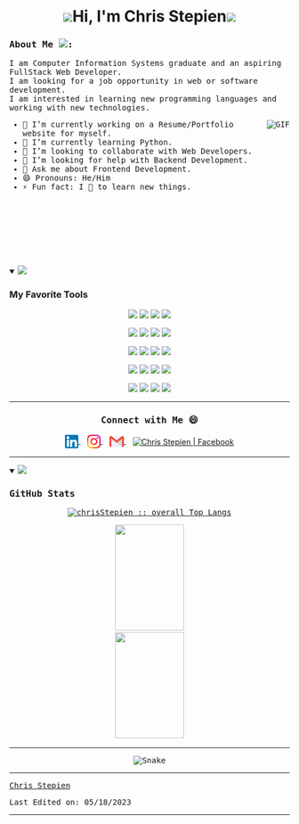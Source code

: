 <div align="center"><h1><img width="7%" src="https://media.tenor.com/UTxKJNlZilwAAAAi/luffy-monkey-d-luffy.gif"/>Hi, I'm Chris Stepien<img width="7%" src="https://media.tenor.com/UTxKJNlZilwAAAAi/luffy-monkey-d-luffy.gif"/></h1></div>
<samp>
<div>
  <h3>About Me <img width="4%" src="https://media.tenor.com/FiKchJ5HpksAAAAi/tkthao219-bubududu.gif"/>:</h3>
<p>I am Computer Information Systems graduate and an aspiring FullStack Web Developer.<br/>
I am looking for a job opportunity in web or software development.<br/>
  I am interested in learning new programming languages and working with new technologies.</p>

<img align="right" alt="GIF" src="https://media.tenor.com/GfSX-u7VGM4AAAAC/coding.gif" height="230" />
<ul>
<li> 🔭 I’m currently working on a Resume/Portfolio website for myself.</li>
<li>🌱 I’m currently learning Python.</li>
<li> 👯 I’m looking to collaborate with Web Developers.</li>
<li> 🤔 I’m looking for help with Backend Development.</li>
<li>💬 Ask me about Frontend Development.</li>
<li>😄 Pronouns: He/Him</li>
<li> ⚡ Fun fact: I 💖 to learn new things.</li>
</ul>
  </div></samp>
<br/><br/>
<img align="center" width="100%" height="2" src="https://media.tenor.com/zhIZszouG8QAAAAi/line-divider.gif"/>


  <samp><details open><summary align="left"><img width="5%" src="https://media.tenor.com/Pnb_hVWq2sgAAAAi/on-process-dig.gif"/>&nbsp;<h3>My Favorite Tools</h3></summary>  </samp>

  <p align="center">
  <code><img width="15%" src="https://www.vectorlogo.zone/logos/javascript/javascript-ar21.svg"></code>
  <code><img width="15%" src="https://www.vectorlogo.zone/logos/java/java-horizontal.svg"></code> 
  <code><img width="15%" src="https://www.vectorlogo.zone/logos/python/python-official.svg"></code>
  <code><img width="15%" src="https://www.vectorlogo.zone/logos/php/php-horizontal.svg"></code>
    
  </p>        
  <p align="center">
  <code><img width="15%" src="https://www.vectorlogo.zone/logos/mongodb/mongodb-ar21.svg"></code>
  <code><img width="15%" src="https://www.vectorlogo.zone/logos/expressjs/expressjs-ar21.svg"></code>
  <code><img width="15%" src="https://www.vectorlogo.zone/logos/reactjs/reactjs-ar21.svg"></code>   
  <code><img width="15%" src="https://www.vectorlogo.zone/logos/nodejs/nodejs-horizontal.svg"></code>
  </p>
  
  <p align="center">
  <code><img width="15%" src="https://www.vectorlogo.zone/logos/w3_html5/w3_html5-ar21.svg"></code>
  <code><img width="15%" src="https://www.vectorlogo.zone/logos/w3_css/w3_css-ar21.svg"></code>
  <code><img width="15%" src="https://www.vectorlogo.zone/logos/npmjs/npmjs-ar21.svg"></code>    
  <code><img width="15%" src="https://www.vectorlogo.zone/logos/mysql/mysql-official.svg"></code>
  </p> 
  
  <p align="center">  
  <code><img width="15%" src="https://www.vectorlogo.zone/logos/jupyter/jupyter-ar21.svg"></code>
  <code><img width="15%" src="https://www.vectorlogo.zone/logos/heroku/heroku-ar21.svg"></code>
  <code><img width="15%" src="https://www.vectorlogo.zone/logos/gnu_bash/gnu_bash-official.svg"></code>
  <code><img width="15%" src="https://www.vectorlogo.zone/logos/linux/linux-ar21.svg"></code>
  </p>
    
  <p align="center"> 
  <code><img width="15%" src="https://www.vectorlogo.zone/logos/git-scm/git-scm-ar21.svg"></code>
  <code><img width="15%" src="https://www.vectorlogo.zone/logos/github/github-ar21.svg"></code>
  <code><img width="15%" src="https://www.vectorlogo.zone/logos/visualstudio_code/visualstudio_code-ar21.svg"></code>
  <code><img width="15%" src="https://www.vectorlogo.zone/logos/figma/figma-ar21.svg"></code>
  </p>
  
  
  </details>  
  <hr>
  <samp>
<div align="center">
  <h3><b>Connect with Me 😄 </b></h3>
  </div></samp>
<p align="center">
<a href="https://www.linkedin.com/in/christopher-stepien-315716170/" target="_blank">
  <img align="center" alt="Chris Stepien  | Linkedin" width="24px" src="https://github.com/SatYu26/SatYu26/blob/master/Assets/Linkedin.svg" />
</a> &nbsp;&nbsp;
<a href="https://www.instagram.com/chris.steps/" target="_blank">
  <img align="center" alt="Chris Stepien | Instagram" width="24px" src="https://github.com/SatYu26/SatYu26/blob/master/Assets/Instagram.svg" />
</a> &nbsp;&nbsp;
<a href="mailto:christepien@gmail.com" >
  <img align="center" alt="Chris Stepien | Gmail" width="26px" src="https://github.com/SatYu26/SatYu26/blob/master/Assets/Gmail.svg" />
</a> &nbsp;&nbsp;
<a href="https://www.facebook.com/christopher.stepien.10">
    <img align="center" alt="Chris Stepien | Facebook" width="24px" src="https://upload.wikimedia.org/wikipedia/en/thumb/0/04/Facebook_f_logo_%282021%29.svg/100px-Facebook_f_logo_%282021%29.svg.png" />
</a>
  
 <hr> 
 <samp>
  <details open><summary align="left"><img width="5%" src="https://media.tenor.com/uF7aJqxcM6QAAAAi/digital-skola-bertalenta-digital.gif"/>&nbsp;<h3>GitHub Stats</h3></summary>
  </samp>
  <div>
    <p align="center">
  <a href="https://github.com/chrisStepien/">
    <p align="center">
  <a href="https://github.com/chrisStepien/">
    <img src="https://github-readme-stats.vercel.app/api/top-langs/?username=chrisStepien&langs_count=6&theme=algolia&layout=compact&hide_border=true" alt="chrisStepien :: overall Top Langs "/>
  </a>
</p> 
    <p align="center">
    <img width="49.5%" height="190" src="https://github-readme-stats.vercel.app/api?username=chrisStepien&show_icons=true&theme=algolia&hide_border=true" />
    <img width="49.5%" height="190" src="https://github-readme-streak-stats.herokuapp.com?user=chrisStepien&theme=algolia&hide_border=true" /></a>
      </p>
</div>
  </details>  
<hr>  
  <p align="center">
<img alt="Snake" src="https://github.com/chrisStepien/chrisStepien/blob/output/github-contribution-grid-snake.svg"/>
</p>
<hr>

[Chris Stepien](https://github.com/chrisStepien)

Last Edited on: 05/18/2023


<hr>
